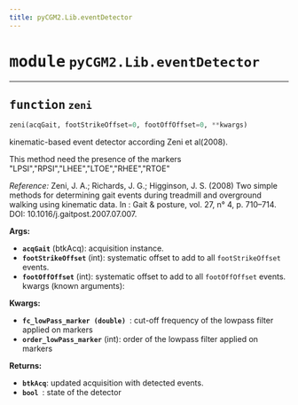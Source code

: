 ```yaml
---
title: pyCGM2.Lib.eventDetector
---
```


# <kbd>module</kbd> `pyCGM2.Lib.eventDetector`





---

## <kbd>function</kbd> `zeni`

```python
zeni(acqGait, footStrikeOffset=0, footOffOffset=0, **kwargs)
```

kinematic-based event detector according Zeni et al(2008). 

This method need the presence of the markers "LPSI","RPSI","LHEE","LTOE","RHEE","RTOE" 



*Reference:* Zeni, J. A.; Richards, J. G.; Higginson, J. S. (2008) Two simple methods for determining gait events during treadmill and overground walking using kinematic data. In : Gait & posture, vol. 27, n° 4, p. 710–714. DOI: 10.1016/j.gaitpost.2007.07.007. 



**Args:**
 
 - <b>`acqGait`</b> (btkAcq):  acquisition instance. 
 - <b>`footStrikeOffset`</b> (int):  systematic offset to add to all `footStrikeOffset` events. 
 - <b>`footOffOffset`</b> (int):  systematic offset to add to all `footOffOffset` events. kwargs (known arguments): 



**Kwargs:**
 
 - <b>`fc_lowPass_marker (double) `</b>:  cut-off frequency of the lowpass filter applied on markers 
 - <b>`order_lowPass_marker`</b> (int):  order of the lowpass filter applied on markers 



**Returns:**
 
 - <b>`btkAcq`</b>:  updated acquisition with detected events. 
 - <b>`bool `</b>:  state of the detector 



